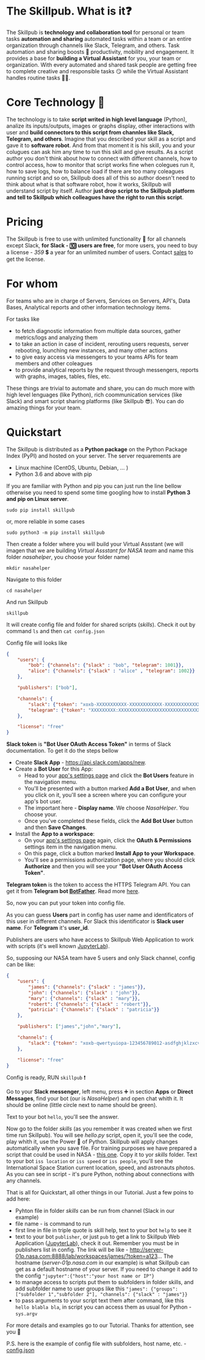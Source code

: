 
# The Skillpub. What is it:question:

The Skillpub is **technology and collaboration tool** for personal or team tasks **automation and sharing** automated tasks within a team or an entire organization through channels like Slack, Telegram, and others. Task automation and sharing boosts :rocket: productivity, mobility and engagement. It provides a base for **building a Virtual Assistant** for you, your team or organization. With every automated and shared task people are getting free to complete creative and responsible tasks :smirk: while the Virtual Assistant handles routine tasks :man_technologist:.

#  Core Technology :gem:

The technology is to take **script writed in high level language** (Python), analize its inputs/outputs, images or graphs display, other interactions with user and **build connectors to this script from channles like Slack, Telegram, and others**. Imagine that you described your skill as a script and gave it to **software robot**. And from that moment it is his skill, you and your colugues can ask him any time to run this skill and give results.
As a script author you don't think about how to connect with different channels, how to control access, how to monitor that script works fine when colegues run it, how to save logs, how to balance load if there are too many coleagues running script and so on, Skillpub does all of this so author doesn't need to think about what is that software robot, how it works, Skillpub will understand script by itself. Author **just drop script to the Skillpub platform and tell to Skillpub which colleagues have the right to run this script**.

# Pricing 

The Skillpub is free to use with unlimited functionality :tada: for all channels except Slack, **for Slack - :keycap_ten: users are free**, for more users, you need to buy a license - *359* :heavy_dollar_sign: a year for an unlimited number of users. Contact [sales](mailto:sales@skillpub.org) to get the license.

# For whom 

For teams who are in charge of Servers, Services on Servers, API's, Data Bases, Analytical reports and other information technology items. 

For tasks like
 - to fetch diagnostic information from multiple data sources, gather metrics/logs and analyzing them 
 - to take an action in case of incident, rerouting users requests, server rebooting, lounching new instances, and many other actions
 - to give easy access via messengers to your teams APIs for team members and other coleagues
 - to provide analytical reports by the request through messengers, reports with graphs, images, tables, files, etc.
 
These things are trivial to automate and share, you can do much more with high level lenguages (like Python), rich coommunication services (like Slack) and smart script sharing platforms (like Skillpub :sunglasses:). You can do amazing things for your team.

# Quickstart

The Skillpub is distributed as a **Python package** on the Python Package Index (PyPI) and hosted on your server. 
The server requarements are 
  - Linux machine (CentOS, Ubuntu, Debian, ... )
  - Python 3.6 and above with pip

If you are familiar with Python and pip you can just run the line bellow otherwise you need to spend some time googling how to install **Python 3 and pip on Linux server**.

```
sudo pip install skillpub
```

or, more reliable in some cases

```
sudo python3 -m pip install skillpub
```

Then create a folder where you will build your Virtual Assstant (we will imagen that we are building *Virtual Assstant for NASA team* and name this folder *nasahelper*, you choose your folder name)

```
mkdir nasahelper
```

Navigate to this folder

```
cd nasahelper
```

And run Skillpub

```
skillpub
```

It will create config file and folder for shared scripts (*skills*).
Check it out by command `ls` and then `cat config.json`

Config file will looks like 

```json
{
    "users": {
        "bob": {"channels": {"slack" : "bob", "telegram": 1001}},
        "alice": {"channels": {"slack" : "alice" , "telegram": 1002}}
    },

    "publishers": ["bob"],

    "channels": {
        "slack": {"token": "xoxb-XXXXXXXXXXX-XXXXXXXXXXXX-XXXXXXXXXXXXXXXXXXXXXX"},
        "telegram": {"token": "XXXXXXXXX:XXXXXXXXXXXXXXXXXXXXXXXXXXXXXXXXXXX"}
    },

    "license": "free"
}
```
**Slack token** is **"Bot User OAuth Access Token"** in terms of Slack documentation. To get it do the steps bellow

- Create **Slack App** - https://api.slack.com/apps/new. 
- Create a **Bot User** for this App:
  - Head to your [app's settings page](https://api.slack.com/apps) and click the **Bot Users** feature in the navigation menu.
  - You'll be presented with a button marked **Add a Bot User**, and when you click on it, you'll see a screen where you can configure your app's bot user.
  - The important here - **Display name**. We choose *NasaHelper*. You choose your.
  - Once you've completed these fields, click the **Add Bot User** button and then **Save Changes**.
- Install the **App to a workspace**:
  - On your [app's settings page](https://api.slack.com/apps) again, click the **OAuth & Permissions** settings item in the navigation menu.
  - On this page, click a button marked **Install App to your Workspace**.
  - You'll see a permissions authorization page, where you should click **Authorize** and then you will see your **"Bot User OAuth Access Token"**.

**Telegram token** is the token to access the HTTPS Telegram API. 
You can get it from **Telegram bot [BotFather](https://telegram.me/botfather)**. Read more [here](https://core.telegram.org/bots).

So, now you can put your token into config file.

As you can guess **Users** part in config has user name and identificators of this user in different channels.
For Slack this identificator is **Slack user name**. For **Telegram** it's **user_id**.
 
Publishers are users who have access to Skillpub Web Application to work with scripts (it's well known [JupyterLab](https://jupyterlab.readthedocs.io)).

So, supposing our NASA team have 5 users and only Slack channel, config can be like:

```json
{
    "users": {
        "james": {"channels": {"slack" : "james"}},
        "john": {"channels": {"slack" : "john"}},
        "mary": {"channels": {"slack" : "mary"}},
        "robert": {"channels": {"slack" : "robert"}},
        "patricia": {"channels": {"slack" : "patricia"}}
    },

    "publishers": ["james","john","mary"],

    "channels": {
        "slack": {"token": "xoxb-qwertyuiopa-123456789012-asdfghjklzxcvbnm123456"}
    },

    "license": "free"
}
```
Config is ready, RUN ```skillpub``` :exclamation:

Go to your **Slack messenger**, left menu, press :heavy_plus_sign: in section **Apps** or **Direct Messages**, find your bot (our is *NasaHelper*) and open chat whith it. It should be online (little circle next to name should be green).

Text to your bot ```hello```, you'll see the answer.

Now go to the folder *skills* (as you remember it was created when we first time run Skillpub).
You will see *hello.py* script, open it, you'll see the code, play whith it, use the Power :muscle: of Python. Skillpub will apply changes automatically when you save file. For training purposes we have prepared a script that could be used in NASA - [this one](skills/iss.py). Copy it to yor *skills* folder. Text to your bot `iss location` or `iss speed` or `iss people`, you'll see the International Space Station current location, speed, and astronauts photos. As you can see in script - it's pure Python, nothing about connections with any channels. 

That is all for Quickstart, all other things in our Tutorial. Just a few poins to add here:
 - Pyhton file in folder *skills* can be run from channel (Slack in our example)
 - file name - is command to run
 - first line in file in triple quote is skill help, text to your bot ```help``` to see it
 - text to your bot ```publisher```, or just ```pub``` to get a link to Skillpub Web Application ([JupyterLab](https://jupyterlab.readthedocs.io)), check it out. Remember you must be in publishers list in config. The link will be like - http://server-01p.nasa.com:8888/lab/workspaces/james/?token=a123... The hostname (*server-01p.nasa.com* in our example) is what Skillpub can get as a default hostname of your server. If you need to change it add to the config ```"jupyter":{"host":"your host name or IP"}```
 - to manage access to scripts put them to subfolders in folder skills, and add subfolder name to user groups like this ```"james": {"groups":["subfolder 1","subfolder 2"], "channels": {"slack" : "james"}}```
 - to pass arguments to your script text them after command, like this ```hello blabla bla```, in script you can access them as usual for Python - ```sys.argv```

For more details and examples go to our Tutorial. Thanks for attention, see you :wave:

P.S. here is the example of config file with subfolders, host name, etc. - [config.json](config.json)
